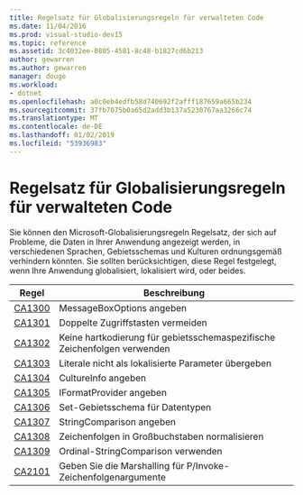 ```yaml
---
title: Regelsatz für Globalisierungsregeln für verwalteten Code
ms.date: 11/04/2016
ms.prod: visual-studio-dev15
ms.topic: reference
ms.assetid: 3c4032ee-0805-4581-8c48-b1827cd6b213
author: gewarren
ms.author: gewarren
manager: douge
ms.workload:
- dotnet
ms.openlocfilehash: a0c0eb4edfb58d740692f2afff187659a665b234
ms.sourcegitcommit: 37fb7075b0a65d2add3b137a5230767aa3266c74
ms.translationtype: MT
ms.contentlocale: de-DE
ms.lasthandoff: 01/02/2019
ms.locfileid: "53936983"
---
```

# <a name="globalization-rules-rule-set-for-managed-code"></a>Regelsatz für Globalisierungsregeln für verwalteten Code
Sie können den Microsoft-Globalisierungsregeln Regelsatz, der sich auf Probleme, die Daten in Ihrer Anwendung angezeigt werden, in verschiedenen Sprachen, Gebietsschemas und Kulturen ordnungsgemäß verhindern könnten. Sie sollten berücksichtigen, diese Regel festgelegt, wenn Ihre Anwendung globalisiert, lokalisiert wird, oder beides.

|Regel|Beschreibung|
|----------|-----------------|
|[CA1300](../code-quality/ca1300-specify-messageboxoptions.md)|MessageBoxOptions angeben|
|[CA1301](../code-quality/ca1301-avoid-duplicate-accelerators.md)|Doppelte Zugriffstasten vermeiden|
|[CA1302](../code-quality/ca1302-do-not-hardcode-locale-specific-strings.md)|Keine hartkodierung für gebietsschemaspezifische Zeichenfolgen verwenden|
|[CA1303](../code-quality/ca1303-do-not-pass-literals-as-localized-parameters.md)|Literale nicht als lokalisierte Parameter übergeben|
|[CA1304](../code-quality/ca1304-specify-cultureinfo.md)|CultureInfo angeben|
|[CA1305](../code-quality/ca1305-specify-iformatprovider.md)|IFormatProvider angeben|
|[CA1306](../code-quality/ca1306-set-locale-for-data-types.md)|Set-Gebietsschema für Datentypen|
|[CA1307](../code-quality/ca1307-specify-stringcomparison.md)|StringComparison angeben|
|[CA1308](../code-quality/ca1308-normalize-strings-to-uppercase.md)|Zeichenfolgen in Großbuchstaben normalisieren|
|[CA1309](../code-quality/ca1309-use-ordinal-stringcomparison.md)|Ordinal-StringComparison verwenden|
|[CA2101](../code-quality/ca2101-specify-marshaling-for-p-invoke-string-arguments.md)|Geben Sie die Marshalling für P/Invoke-Zeichenfolgenargumente|